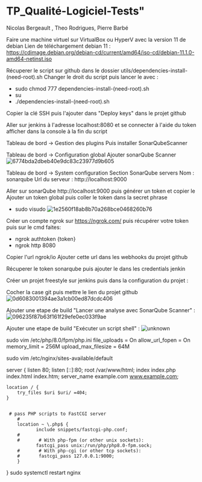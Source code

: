# TP_Qualité-Logiciel-Tests" 

Nicolas Bergeault , Theo Rodrigues, Pierre Barbé

Faire une machine virtuel sur VirtualBox ou HyperV avec la version 11 de debian
Lien de téléchargement debian 11 : https://cdimage.debian.org/debian-cd/current/amd64/iso-cd/debian-11.1.0-amd64-netinst.iso

Récuperer le script sur github dans le dossier utils/dependencies-install-(need-root).sh
Changer le droit du script puis lancer le avec :
- sudo chmod 777 dependencies-install-(need-root).sh
- su
- ./dependencies-install-(need-root).sh

Copier la clé SSH puis l'ajouter dans "Deploy keys" dans le projet github

Aller sur jenkins à l'adresse localhost:8080 et se connecter à l'aide du token afficher dans la console à la fin du script

Tableau de bord -> Gestion des plugins 
Puis installer SonarQubeScanner

Tableau de bord -> Configuration global
Ajouter sonarQube Scanner
![6774bda2dbeb40e9dc83c23977d9b605](https://user-images.githubusercontent.com/56303623/138104241-870cdf5b-da16-4f98-bd88-ba35dcdf17ad.png)

Tableau de bord -> System configuration
Section SonarQube servers
Nom : sonarqube
Url du serveur : http://localhost:9000


Aller sur sonarQube http://localhost:9000
puis générer un token et copier le
Ajouter un token global puis coller le token  dans la secret phrase

- sudo visudo
![1e2560f18ab8b70a268bce0468260b76](https://user-images.githubusercontent.com/56303623/138106652-34ce1c21-992d-4246-8bfc-706ebe194253.png)

Créer un compte ngrok sur https://ngrok.com/ puis récupérer votre token puis sur le cmd faites:
- ngrok authtoken {token}
- ngrok http 8080

Copier l'url ngrok/io
Ajouter cette url dans les webhooks du projet github

Récuperer le token sonarqube puis ajouter le dans les credentials jenkin

Créer un projet freestyle sur jenkins puis dans la configuration du projet :

Cocher la case git puis mettre le lien du projet github
![0d6083001394ae3a1cb00ed87dcdc406](https://user-images.githubusercontent.com/56303623/138098780-1183fe44-1af5-412c-bcba-9cb68aaa17a5.png)

Ajouter une etape de build "Lancer une analyse avec SonarQube Scanner" :
![096235f87b63f161f29efe0ec033f9ae](https://user-images.githubusercontent.com/56303623/138098597-f3aa90d0-e844-4537-bfc3-6de1bd9006e5.png)

Ajouter une etape de build "Exécuter un script shell" :
![unknown](https://user-images.githubusercontent.com/56303623/138108719-03ad289a-ee36-4c3d-85bc-82d320ac5353.png)

sudo vim /etc/php/8.0/fpm/php.ini
file_uploads = On
allow_url_fopen = On
memory_limit = 256M
upload_max_filesize = 64M

sudo vim /etc/nginx/sites-available/default

server {
    listen 80;
    listen [::]:80;
    root /var/www/html;
    index  index.php index.html index.htm;
    server_name  example.com www.example.com;

    location / {
        try_files $uri $uri/ =404;       
    }

  
     # pass PHP scripts to FastCGI server
        #
        location ~ \.php$ {
               include snippets/fastcgi-php.conf;
        #
        #       # With php-fpm (or other unix sockets):
               fastcgi_pass unix:/run/php/php8.0-fpm.sock;
        #       # With php-cgi (or other tcp sockets):
        #       fastcgi_pass 127.0.0.1:9000;
        }
}
sudo systemctl restart nginx
